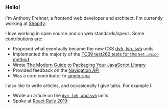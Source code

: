 ### Hello!

I'm Anthony Frehner, a frontend web developer and architect. I'm currently working at [Shopify](https://www.shopify.com/).

I love working in open source and on web standards/specs. Some contributions are:
- Proposed what eventually became the new CSS [dvh, lvh, svh](https://github.com/w3c/csswg-drafts/issues/4329) units
- Implemented the majority of the [TC39 test262 tests for the `Set.union` method](https://github.com/tc39/test262/pull/3816)
- Wrote [The Modern Guide to Packaging Your JavaScript Library](https://github.com/frehner/modern-guide-to-packaging-js-library)
- Provided feedback on the [Navigation API](https://github.com/WICG/navigation-api)
- Was a core contributor to [single-spa](https://single-spa.js.org)

I also like to write articles, and occasionally I give talks. For example I:
- Wrote an article on the [`dvh`, `lvh`, and `svh`](https://dev.to/frehner/css-vh-dvh-lvh-svh-and-vw-units-27k4) units
- Spoke at [React Rally 2019](https://youtu.be/RgqSlRbbvwA)
